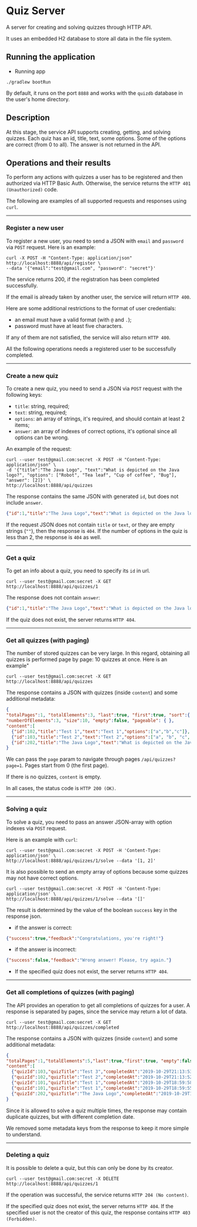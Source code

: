 # Quiz Server
A server for creating and solving quizzes through HTTP API.

It uses an embedded H2 database to store all data in the file system.

## Running the application

- Running app
```
./gradlew bootRun
```

By default, it runs on the port `8888` and works with the `quizdb` database in the user's home directory.

## Description

At this stage, the service API supports creating, getting, and solving quizzes.
Each quiz has an id, title, text, some options. Some of the options are correct (from 0 to all).
The answer is not returned in the API.

## Operations and their results

To perform any actions with quizzes a user has to be registered and then authorized via HTTP Basic Auth.
Otherwise, the service returns the `HTTP 401 (Unauthorized)` code.

The following are examples of all supported requests and responses using `curl`.

---

### Register a new user

To register a new user, you need to send a JSON with `email` and `password` via `POST` request.
Here is an example:

```
curl -X POST -H "Content-Type: application/json" http://localhost:8888/api/register \
--data '{"email":"test@gmail.com", "password": "secret"}'
```

The service returns 200, if the registration has been completed successfully.

If the email is already taken by another user, the service will return `HTTP 400`.

Here are some additional restrictions to the format of user credentials:
- an email must have a valid format (with `@` and `.`);
- password must have at least five characters.

If any of them are not satisfied, the service will also return `HTTP 400`.

All the following operations needs a registered user to be successfully completed.

---

### Create a new quiz

To create a new quiz, you need to send a JSON via `POST` request with the following keys: 
- `title`: string, required;
- `text`: string, required;
- `options`: an array of strings, it's required, and should contain at least 2 items; 
- `answer`: an array of indexes of correct options, it's optional since all options can be wrong.

An example of the request:

```
curl --user test@gmail.com:secret -X POST -H "Content-Type: application/json" \
-d '{"title":"The Java Logo", "text":"What is depicted on the Java logo?", "options": ["Robot", "Tea leaf", "Cup of coffee", "Bug"], "answer": [2]}' \
http://localhost:8888/api/quizzes
```

The response contains the same JSON with generated `id`, but does not include `answer`.
```json
{"id":1,"title":"The Java Logo","text":"What is depicted on the Java logo?","options":["Robot","Tea leaf","Cup of coffee","Bug"]}
```

If the request JSON does not contain `title` or `text`, or they are empty strings (`""`), then the response is `404`.
If the number of options in the quiz is less than 2, the response is `404` as well.

---

### Get a quiz

To get an info about a quiz, you need to specify its `id` in url.

```
curl --user test@gmail.com:secret -X GET http://localhost:8888/api/quizzes/1
```

The response does not contain `answer`:
```json
{"id":1,"title":"The Java Logo","text":"What is depicted on the Java logo?","options":["Robot","Tea leaf","Cup of coffee","Bug"]}
```

If the quiz does not exist, the server returns `HTTP 404`.

---

### Get all quizzes (with paging)

The number of stored quizzes can be very large. 
In this regard, obtaining all quizzes is performed page by page: 10 quizzes at once.
Here is an example"

```
curl --user test@gmail.com:secret -X GET http://localhost:8888/api/quizzes
```

The response contains a JSON with quizzes (inside `content`) and some additional metadata:

```json
{
"totalPages":1, "totalElements":3, "last":true, "first":true, "sort":{ }, "number":0, 
"numberOfElements":3, "size":10, "empty":false, "pageable": { },
"content":[
  {"id":102,"title":"Test 1","text":"Text 1","options":["a","b","c"]},
  {"id":103,"title":"Test 2","text":"Text 2","options":["a", "b", "c", "d"]},
  {"id":202,"title":"The Java Logo","text":"What is depicted on the Java logo?","options":["Robot","Tea leaf","Cup of coffee","Bug"]}]
}
```

We can pass the `page` param to navigate through pages `/api/quizzes?page=1`. 
Pages start from 0 (the first page).

If there is no quizzes, `content` is empty.

In all cases, the status code is `HTTP 200 (OK)`.

---

### Solving a quiz

To solve a quiz, you need to pass an answer JSON-array with option indexes via `POST` request.

Here is an example with `curl`:
```
curl --user test@gmail.com:secret -X POST -H 'Content-Type: application/json' \
http://localhost:8888/api/quizzes/1/solve --data '[1, 2]'
```

It is also possible to send an empty array of options because some quizzes may not have correct options.
```
curl --user test@gmail.com:secret -X POST -H 'Content-Type: application/json' \
http://localhost:8888/api/quizzes/1/solve --data '[]'
```

The result is determined by the value of the boolean `success` key in the response json.

- if the answer is correct:
```json
{"success":true,"feedback":"Congratulations, you're right!"}
```

- if the answer is incorrect:
```json
{"success":false,"feedback":"Wrong answer! Please, try again."}
```

- If the specified quiz does not exist, the server returns `HTTP 404`.

---

### Get all completions of quizzes (with paging)

The API provides an operation to get all completions of quizzes for a user.
A response is separated by pages, since the service may return a lot of data.

```
curl --user test@gmail.com:secret -X GET  http://localhost:8888/api/quizzes/completed
```

The response contains a JSON with quizzes (inside `content`) and some additional metadata:

```json
{
"totalPages":1,"totalElements":5,"last":true,"first":true, "empty":false,
"content":[
  {"quizId":103,"quizTitle":"Test 3","completedAt":"2019-10-29T21:13:53.779542"},
  {"quizId":102,"quizTitle":"Test 2","completedAt":"2019-10-29T21:13:52.324993"},
  {"quizId":101,"quizTitle":"Test 1","completedAt":"2019-10-29T18:59:58.387267"},
  {"quizId":101,"quizTitle":"Test 1","completedAt":"2019-10-29T18:59:55.303268"},
  {"quizId":202,"quizTitle":"The Java Logo","completedAt":"2019-10-29T18:59:54.033801"}]
}
```

Since it is allowed to solve a quiz multiple times, the response may contain duplicate quizzes, 
but with different completion date.

We removed some metadata keys from the response to keep it more simple to understand.

---

### Deleting a quiz

It is possible to delete a quiz, but this can only be done by its creator.

```
curl --user test@gmail.com:secret -X DELETE  http://localhost:8888/api/quizzes/1
```

If the operation was successful, the service returns `HTTP 204 (No content)`.

If the specified quiz does not exist, the server returns `HTTP 404`.
If the specified user is not the creator of this quiz, the response contains `HTTP 403 (Forbidden)`.

